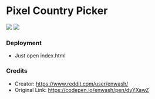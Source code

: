 # Pixel Country Picker

![](demo_murica.gif)
![](demo_日本.gif)

### Deployment

- Just open index.html

### Credits

- Creator: https://www.reddit.com/user/enwash/
- Original Link: https://codepen.io/enwash/pen/dyYXawZ


